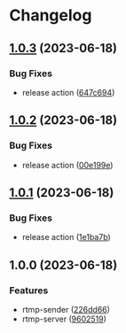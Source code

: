 # Changelog

## [1.0.3](https://github.com/shiron4710/rtmp-container/compare/v1.0.2...v1.0.3) (2023-06-18)


### Bug Fixes

* release action ([647c694](https://github.com/shiron4710/rtmp-container/commit/647c6944abaa1775a3aba698e8d1d8c484959f92))

## [1.0.2](https://github.com/shiron4710/rtmp-container/compare/v1.0.1...v1.0.2) (2023-06-18)


### Bug Fixes

* release action ([00e199e](https://github.com/shiron4710/rtmp-container/commit/00e199ec646dae2c45f991191bb6b3b42f99bea7))

## [1.0.1](https://github.com/shiron4710/rtmp-container/compare/v1.0.0...v1.0.1) (2023-06-18)


### Bug Fixes

* release action ([1e1ba7b](https://github.com/shiron4710/rtmp-container/commit/1e1ba7bdb8f49297e275c8ad02340a48ceee6187))

## 1.0.0 (2023-06-18)


### Features

* rtmp-sender ([226dd66](https://github.com/shiron4710/rtmp-container/commit/226dd66aa8dfd548878e51777433e2d486333fcf))
* rtmp-server ([9602519](https://github.com/shiron4710/rtmp-container/commit/96025194c42d2518ef4c26fed3c4ddb8160c8860))
